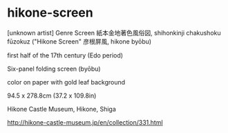 # hikone-screen

[unknown artist] Genre Screen 紙本金地著色風俗図, shihonkinji chakushoku fūzokuz ("Hikone Screen" 彦根屏風, hikone byōbu) 

first half of the 17th century (Edo period)

Six-panel folding screen (byōbu) 

color on paper with gold leaf background

94.5 x 278.8cm (37.2 x 109.8in)

Hikone Castle Museum, Hikone, Shiga

http://hikone-castle-museum.jp/en/collection/331.html
